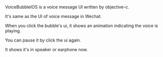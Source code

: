 VoiceBubbleIOS is a voice message UI written by objective-c.

It's same as the UI of voice message in Wechat.

When you click the bubble's ui, it shows an animation indicating the voice is playing.

You can pause it by click the ui again.

It shows it's in speaker or earphone now.
